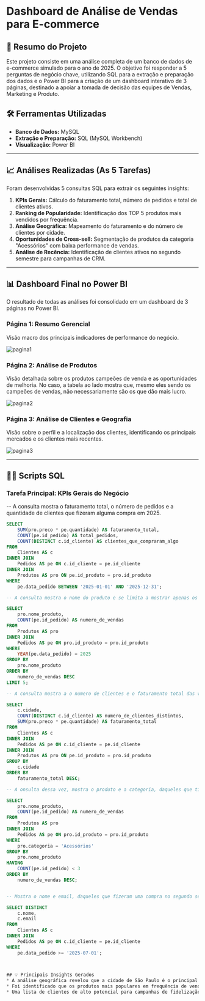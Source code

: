 # Dashboard de Análise de Vendas para E-commerce

## 📄 Resumo do Projeto
Este projeto consiste em uma análise completa de um banco de dados de e-commerce simulado para o ano de 2025. O objetivo foi responder a 5 perguntas de negócio chave, utilizando SQL para a extração e preparação dos dados e o Power BI para a criação de um dashboard interativo de 3 páginas, destinado a apoiar a tomada de decisão das equipes de Vendas, Marketing e Produto.

## 🛠️ Ferramentas Utilizadas
* **Banco de Dados:** MySQL
* **Extração e Preparação:** SQL (MySQL Workbench)
* **Visualização:** Power BI

---

## 📈 Análises Realizadas (As 5 Tarefas)
Foram desenvolvidas 5 consultas SQL para extrair os seguintes insights:

1.  **KPIs Gerais:** Cálculo do faturamento total, número de pedidos e total de clientes ativos.
2.  **Ranking de Popularidade:** Identificação dos TOP 5 produtos mais vendidos por frequência.
3.  **Análise Geográfica:** Mapeamento do faturamento e do número de clientes por cidade.
4.  **Oportunidades de Cross-sell:** Segmentação de produtos da categoria "Acessórios" com baixa performance de vendas.
5.  **Análise de Recência:** Identificação de clientes ativos no segundo semestre para campanhas de CRM.

---

## 📊 Dashboard Final no Power BI
O resultado de todas as análises foi consolidado em um dashboard de 3 páginas no Power BI.

### Página 1: Resumo Gerencial
Visão macro dos principais indicadores de performance do negócio.


![pagina1](https://github.com/user-attachments/assets/f5b878f6-57a1-4b11-aa64-9b800f9ac185)



### Página 2: Análise de Produtos
Visão detalhada sobre os produtos campeões de venda e as oportunidades de melhoria. No caso, a tabela ao lado mostra que, mesmo eles sendo os campeões de vendas, não necessariamente são os que dão mais lucro.


![pagina2](https://github.com/user-attachments/assets/a5cd51b9-9003-4d83-9a26-256017928fc8)



### Página 3: Análise de Clientes e Geografia
Visão sobre o perfil e a localização dos clientes, identificando os principais mercados e os clientes mais recentes.



![pagina3](https://github.com/user-attachments/assets/789645ff-c802-4d66-b5f4-2c5738415fe3)


---

## 👨‍💻 Scripts SQL

### Tarefa Principal: KPIs Gerais do Negócio
-- A consulta mostra o faturamento total, o número de pedidos e a quantidade de clientes que fizeram alguma compra em 2025.
```sql
SELECT
    SUM(pro.preco * pe.quantidade) AS faturamento_total,
    COUNT(pe.id_pedido) AS total_pedidos,
    COUNT(DISTINCT c.id_cliente) AS clientes_que_compraram_algo
FROM
    Clientes AS c
INNER JOIN
    Pedidos AS pe ON c.id_cliente = pe.id_cliente
INNER JOIN
    Produtos AS pro ON pe.id_produto = pro.id_produto
WHERE
    pe.data_pedido BETWEEN '2025-01-01' AND '2025-12-31';

-- A consulta mostra o nome do produto e se limita a mostrar apenas os 5 primeiros--

SELECT
    pro.nome_produto,
    COUNT(pe.id_pedido) AS numero_de_vendas
FROM
    Produtos AS pro
INNER JOIN
    Pedidos AS pe ON pro.id_produto = pro.id_produto
WHERE
    YEAR(pe.data_pedido) = 2025
GROUP BY
    pro.nome_produto
ORDER BY
    numero_de_vendas DESC
LIMIT 5;

-- A consulta mostra a o numero de clientes e o faturamento total das vendas, agrupando nas cidades ao quais os clientes pertencem--

SELECT
    c.cidade,
    COUNT(DISTINCT c.id_cliente) AS numero_de_clientes_distintos,
    SUM(pro.preco * pe.quantidade) AS faturamento_total
FROM
    Clientes AS c
INNER JOIN
    Pedidos AS pe ON c.id_cliente = pe.id_cliente
INNER JOIN
    Produtos AS pro ON pe.id_produto = pro.id_produto
GROUP BY
    c.cidade
ORDER BY
    faturamento_total DESC;

-- A onsulta dessa vez, mostra o produto e a categoria, daqueles que tiveram uma baixa expressao em suas vendas, no caso abaixo de 3 --

SELECT
    pro.nome_produto,
    COUNT(pe.id_pedido) AS numero_de_vendas
FROM
    Produtos AS pro
INNER JOIN
    Pedidos AS pe ON pro.id_produto = pro.id_produto
WHERE
    pro.categoria = 'Acessórios'
GROUP BY
    pro.nome_produto
HAVING
    COUNT(pe.id_pedido) < 3
ORDER BY
    numero_de_vendas DESC;


-- Mostra o nome e email, daqueles que fizeram uma compra no segundo semestre em diante--

SELECT DISTINCT
    c.nome,
    c.email
FROM
    Clientes AS c
INNER JOIN
    Pedidos AS pe ON c.id_cliente = pe.id_cliente
WHERE
    pe.data_pedido >= '2025-07-01';
     


## 💡 Principais Insights Gerados
* A análise geográfica revelou que a cidade de São Paulo é o principal mercado, concentrando a maior parte do faturamento e dos clientes.
* Foi identificado que os produtos mais populares em frequência de vendas (ex: 'Teclado Mecânico') não são necessariamente os de maior faturamento ('Notebook Gamer'), sugerindo estratégias diferentes para cada um.
* Uma lista de clientes de alto potencial para campanhas de fidelização e reativação foi gerada com base em critérios de frequência e recência de compra.
